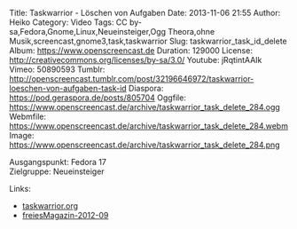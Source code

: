 Title: Taskwarrior - Löschen von Aufgaben
Date: 2013-11-06 21:55
Author: Heiko
Category: Video
Tags: CC by-sa,Fedora,Gnome,Linux,Neueinsteiger,Ogg Theora,ohne Musik,screencast,gnome3,task,taskwarrior
Slug: taskwarrior_task_id_delete
Album: https://www.openscreencast.de
Duration: 129000
License: http://creativecommons.org/licenses/by-sa/3.0/
Youtube: jRqtintAAIk
Vimeo: 50890593
Tumblr: http://openscreencast.tumblr.com/post/32196646972/taskwarrior-loeschen-von-aufgaben-task-id
Diaspora: https://pod.geraspora.de/posts/805704
Oggfile: https://www.openscreencast.de/archive/taskwarrior_task_delete_284.ogg
Webmfile: https://www.openscreencast.de/archive/taskwarrior_task_delete_284.webm
Image: https://www.openscreencast.de/archive/taskwarrior_task_delete_284.png

Ausgangspunkt: Fedora 17  
Zielgruppe: Neueinsteiger  

Links:

  * [taskwarrior.org](http://taskwarrior.org/ "Link zu taskwarrior" )
  * [freiesMagazin-2012-09](http://www.freiesmagazin.de/mobil/freiesMagazin-2012-09.html#12_09_taskwarrior_02 "Link zu freiesmagazin.de" )

